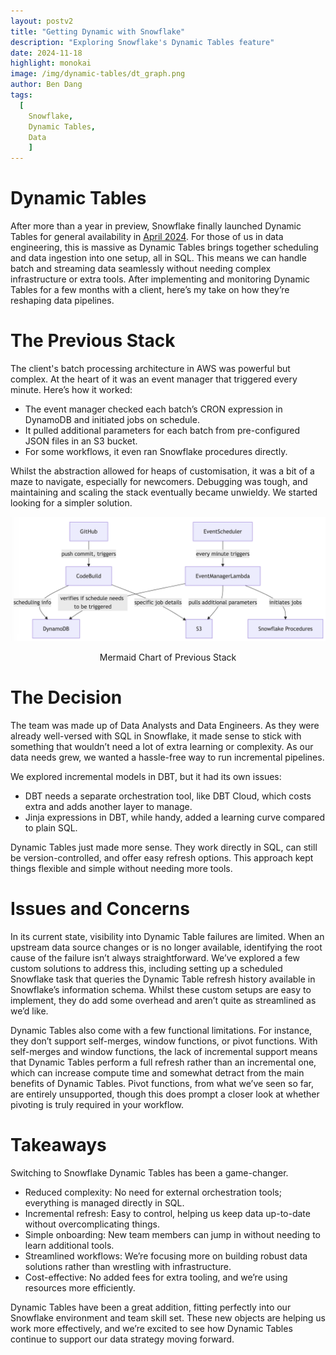 ```yaml
---
layout: postv2
title: "Getting Dynamic with Snowflake"
description: "Exploring Snowflake's Dynamic Tables feature"
date: 2024-11-18
highlight: monokai
image: /img/dynamic-tables/dt_graph.png
author: Ben Dang
tags:
  [
    Snowflake,
    Dynamic Tables,
    Data
    ]
---
```



# Dynamic Tables

After more than a year in preview, Snowflake finally launched Dynamic Tables for general availability in [April 2024](https://docs.snowflake.com/en/release-notes/2024/other/2024-04-29-dynamic-tables). For those of us in data engineering, this is massive as Dynamic Tables brings together scheduling and data ingestion into one setup, all in SQL. This means we can handle batch and streaming data seamlessly without needing complex infrastructure or extra tools. After implementing and monitoring Dynamic Tables for a few months with a client, here’s my take on how they’re reshaping data pipelines.

# The Previous Stack

The client's batch processing architecture in AWS was powerful but complex. At the heart of it was an event manager that triggered every minute. Here’s how it worked:

- The event manager checked each batch’s CRON expression in DynamoDB and initiated jobs on schedule.
- It pulled additional parameters for each batch from pre-configured JSON files in an S3 bucket.
- For some workflows, it even ran Snowflake procedures directly.

Whilst the abstraction allowed for heaps of customisation, it was a bit of a maze to navigate, especially for newcomers. Debugging was tough, and maintaining and scaling the stack eventually became unwieldy. We started looking for a simpler solution.

<center>
<div ><img src="/img/dynamic-tables/mermaid-chart.png" width="900px"/><p> Mermaid Chart of Previous Stack </p></div>
</center>


# The Decision

The team was made up of Data Analysts and Data Engineers. As they were already well-versed with SQL in Snowflake, it made sense to stick with something that wouldn’t need a lot of extra learning or complexity. As our data needs grew, we wanted a hassle-free way to run incremental pipelines.

We explored incremental models in DBT, but it had its own issues:

- DBT needs a separate orchestration tool, like DBT Cloud, which costs extra and adds another layer to manage.
- Jinja expressions in DBT, while handy, added a learning curve compared to plain SQL.

Dynamic Tables just made more sense. They work directly in SQL, can still be version-controlled, and offer easy refresh options. This approach kept things flexible and simple without needing more tools.

# Issues and Concerns

In its current state, visibility into Dynamic Table failures are limited. When an upstream data source changes or is no longer available, identifying the root cause of the failure isn’t always straightforward. We’ve explored a few custom solutions to address this, including setting up a scheduled Snowflake task that queries the Dynamic Table refresh history available in Snowflake’s information schema. Whilst these custom setups are easy to implement, they do add some overhead and aren’t quite as streamlined as we’d like.

Dynamic Tables also come with a few functional limitations. For instance, they don’t support self-merges, window functions, or pivot functions. With self-merges and window functions, the lack of incremental support means that Dynamic Tables perform a full refresh rather than an incremental one, which can increase compute time and somewhat detract from the main benefits of Dynamic Tables. Pivot functions, from what we’ve seen so far, are entirely unsupported, though this does prompt a closer look at whether pivoting is truly required in your workflow.

# Takeaways

Switching to Snowflake Dynamic Tables has been a game-changer.

- Reduced complexity: No need for external orchestration tools; everything is managed directly in SQL.
- Incremental refresh: Easy to control, helping us keep data up-to-date without overcomplicating things.
- Simple onboarding: New team members can jump in without needing to learn additional tools.
- Streamlined workflows: We’re focusing more on building robust data solutions rather than wrestling with infrastructure.
- Cost-effective: No added fees for extra tooling, and we’re using resources more efficiently.

Dynamic Tables have been a great addition, fitting perfectly into our Snowflake environment and team skill set. These new objects are helping us work more effectively, and we’re excited to see how Dynamic Tables continue to support our data strategy moving forward.
